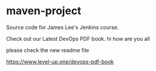 # maven-project
Source code for James Lee's Jenkins course.

Check out our Latest DevOps PDF book.
hi how are you all


please check the new readme file

https://www.level-up.one/devops-pdf-book
